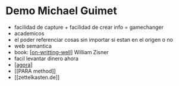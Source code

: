 # Demo Michael Guimet

- facilidad de capture + facilidad de crear info = gamechanger
- academicos
- el poder referenciar cosas sin importar si estan en el origen o no
- web semantica
- book: [[on-writting-well]] William Zisner
- facil levantar dinero ahora
- [[agora]]
- [[PARA method]]
- [[zettelkasten.de]]

[//begin]: # "Autogenerated link references for markdown compatibility"
[on-writting-well]: on-writting-well "On Writting Well"
[agora]: agora "Agora"
[para-method]: para-method "PARA Method"
[//end]: # "Autogenerated link references"
